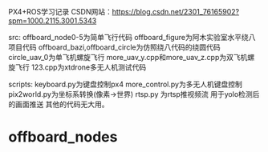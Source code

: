 PX4+ROS学习记录
CSDN网站：https://blog.csdn.net/2301_76165902?spm=1000.2115.3001.5343

src:
offboard_node0-5为简单飞行代码
offboard_figure为阿木实验室水平绕八项目代码
offboard_bazi,offboard_circle为仿照绕八代码的绕圆代码
circle_uav_0为单飞机螺旋飞行
more_uav_y.cpp和more_uav_z.cpp为双飞机螺旋飞行
123.cpp为xtdrone多无人机测试代码

scripts:
keyboard.py为键盘控制px4
more_control.py为多无人机键盘控制
pix2world.py为坐标系转换(像素->世界)
rtsp.py 为rtsp推视频流 用于yolo检测后的画面推送
其他的代码无大用。
# offboard_nodes
